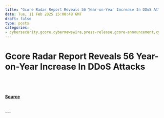 ```yaml
---
title: "Gcore Radar Report Reveals 56 Year-on-Year Increase In DDoS Attacks"
date: Tue, 11 Feb 2025 15:00:48 GMT
draft: false
type: posts
categories: 
- cybersecurity,gcore,cybernewswire,press-release,gcore-announcement,cyber-threats,cyber-security-awareness,good-company
---
```

# Gcore Radar Report Reveals 56 Year-on-Year Increase In DDoS Attacks

<br/>

<br/>


#### [Source](https://hackernoon.com/gcore-radar-report-reveals-56percent-year-on-year-increase-in-ddos-attacks?source=rss)

<br/>
---
